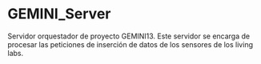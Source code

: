 # GEMINI_Server

Servidor orquestador de proyecto GEMINI13. Este servidor se encarga de procesar las peticiones de inserción de datos de los sensores de los living labs.

